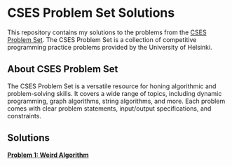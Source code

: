 

# CSES Problem Set Solutions
This repository contains my solutions to the problems from the [CSES Problem Set](https://cses.fi/problemset/). 
The CSES Problem Set is a collection of competitive programming practice problems provided by the University of Helsinki.

## About CSES Problem Set

The CSES Problem Set is a versatile resource for honing algorithmic and problem-solving skills. It covers a wide range of topics, including dynamic programming, graph algorithms, string algorithms, and more. Each problem comes with clear problem statements, input/output specifications, and constraints.

## Solutions

**[Problem 1: Weird Algorithm](https://github.com/Arunkumarpotnuru/Competitive-programming/blob/main/CSES-solutions/Weird_Algorithm.cpp)** 


